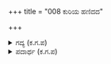 +++
title = "008 ಕುರಿಯ ಹಣಿದದ"

+++

<details><summary>ಗದ್ಯ (ಕ.ಗ.ಪ) </summary>

8. ಕಡಿದ ಕುರಿಗಳ, ಕೋಳಿ, ಕೋಣಗಳ ತಲೆಗಳಿಂದ ಚಿಮ್ಮುವ ಮೀಸಲಿನ ರಕ್ತದಲ್ಲಿ ಕಲಸಿದ ಕೂಳ ಮುದ್ದೆಗಳನ್ನು ಶಸ್ತ್ರಾಸ್ತ್ರಗಳಿಗೆ ನೈವೇದ್ಯ ಮಾಡಲಾಯಿತು.  ಹೊರಗೆ ಭೂತಬಲಿಗಾಗಿ ಆಹಾರ ಬಡಿಸಿದ್ದಿತು. ಕಾಳಗದ ವಾದ್ಯಗಳು ಮೊರೆಯುತ್ತಿದ್ದವು. ಒಳ್ಳೆಯ ಉತ್ಸಾಹದಿಂದ ಕರ್ಣನ ಶಸ್ತ್ರ ಪೂಜೆ ಜರುಗಿತು.
</details>

<details><summary>ಪದಾರ್ಥ (ಕ.ಗ.ಪ) </summary>

ದುರುದುರಿಪ-ಚಿಮ್ಮುವ; ಉಬ್ಬೇಳ್ವ-ಉತ್ಸಾಹದ; ಲಗ್ಗೆಯ ಹರೆ(ಯುದ್ಧ ಕಾಲದ) ವಾದ್ಯ ಧ್ವನಿ
</details>
